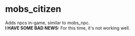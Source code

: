 # mobs_citizen
Adds npcs in-game, similar to mobs_npc.
<br>
**I HAVE SOME BAD NEWS:** For this time, it's not working well.
